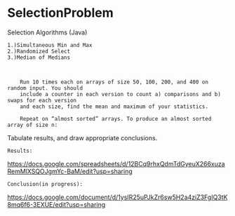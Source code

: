 # SelectionProblem
Selection Algorithms (Java)
    
    1.)Simultaneous Min and Max
    2.)Randomized Select
    3.)Median of Medians



        Run 10 times each on arrays of size 50, 100, 200, and 400 on random input. You should
        include a counter in each version to count a) comparisons and b) swaps for each version
        and each size, find the mean and maximum of your statistics.
        
        Repeat on “almost sorted” arrays. To produce an almost sorted array of size n:


Tabulate  results, and draw appropriate conclusions.

    Results:
   https://docs.google.com/spreadsheets/d/12BCq9rhxQdmTdGyeuX266xuzaRemMlXSQOJgmYc-BaM/edit?usp=sharing

    Conclusion(in progress):
   https://docs.google.com/document/d/1ysIR25uPJkZr6sw5H2a4ziZ3FgIQ3tK8mq6f6-3EXUE/edit?usp=sharing
